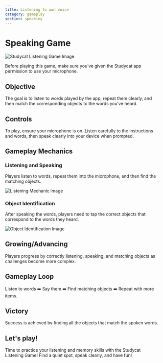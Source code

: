 ```yaml
---
title: Listening to own voice
category: gameplay
section: speaking
---
```

# Speaking Game

![Studycat Listening Game Image](https://help.studycat.com/hc/article_attachments/34787998441881)

Before playing this game, make sure you've given the Studycat app permission to use your microphone.

## Objective

The goal is to listen to words played by the app, repeat them clearly, and then match the corresponding objects to the words you've heard.

## Controls

To play, ensure your microphone is on. Listen carefully to the instructions and words, then speak clearly into your device when prompted.

## Gameplay Mechanics

### Listening and Speaking

Players listen to words, repeat them into the microphone, and then find the matching objects.

![Listening Mechanic Image](https://help.studycat.com/hc/article_attachments/34787998444057)

### Object Identification

After speaking the words, players need to tap the correct objects that correspond to the words they heard.

![Object Identification Image](https://help.studycat.com/hc/article_attachments/34787998447001)

## Growing/Advancing

Players progress by correctly listening, speaking, and matching objects as challenges become more complex.

## Gameplay Loop

Listen to words ➡️ Say them ➡️ Find matching objects ➡️ Repeat with more items.

## Victory

Success is achieved by finding all the objects that match the spoken words.

## Let's play!

Time to practice your listening and memory skills with the Studycat Listening Game! Find a quiet spot, speak clearly, and have fun!